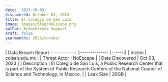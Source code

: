```yaml
---
date: '2023-10-03'
discovered: October 03, 2023
title: El Colegio de San Luis
image: images/blog/NoEscape.png
author: Breachsense Support
draft: false
yearmonths: 2023/october
---
```



| Data Breach Report
------------:     |:-------------:    | :-----:|
| Victim      | colsan.edu.mx      | 
| Threat Actor      | NoEscape      | 
| Date Discovered      | Oct 03, 2023      | 
| Description      | El Colegio de San Luis, a Public Research Center that is part of the System of Public Research Centers of the National Council of Science and Technology, in Mexico.      | 
| Leak Size      | 20GB      | 

